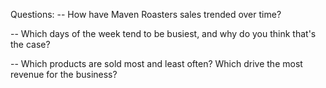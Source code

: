 Questions:
-- How have Maven Roasters sales trended over time?

-- Which days of the week tend to be busiest, and why do you think that's the case?

-- Which products are sold most and least often? Which drive the most revenue for the business?
